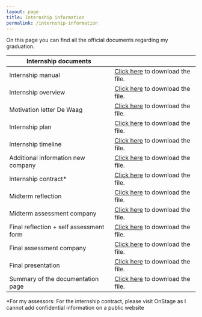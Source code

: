 ```yaml
---
layout: page
title: Internship information
permalink: /internship-information
---
```

On this page you can find all the official documents regarding my graduation.  

|Internship documents| |
|----------|----------| 
|Internship manual| [Click here](../../assets/nonimg/internship-info-manual.pdf) to download the file.|
|Internship overview| [Click here](../../assets/nonimg/internship-info-overview.pdf) to download the file.|
|Motivation letter De Waag| [Click here](../../assets/nonimg/internship-info-motivation-letter.pdf) to download the file.|
|Internship plan| [Click here](../../assets/nonimg/internship-info-plan.pdf) to download the file.|
|Internship timeline| [Click here](../../assets/nonimg/internship-info-timeline.png) to download the file.|
|Additional information new company| [Click here](../../assets/nonimg/internship-info-new-company.pdf) to download the file.|
|Internship contract*| [Click here](../../assets/nonimg/internship-info-contract.pdf) to download the file.|
|Midterm reflection| [Click here](../../assets/nonimg/internship-info-midterm-reflection.pdf) to download the file.|
|Midterm assessment company| [Click here](../../assets/nonimg/internship-info-midterm-assessment.pdf) to download the file.|
|Final reflection + self assessment form| [Click here](../../assets/nonimg/internship-info-self-assessment-form.pdf) to download the file.|
|Final assessment company| [Click here](../../assets/nonimg/internship-info-final-assessment.pdf) to download the file.|
|Final presentation| [Click here](../../assets/nonimg/internship-info-final-presentation.pptx) to download the file.|
|Summary of the documentation page| [Click here](../../assets/nonimg/internship-info-summary-of-documentation.pdf) to download the file.|

*For my assessors: For the internship contract, please visit OnStage as I cannot add confidential information on a public website






